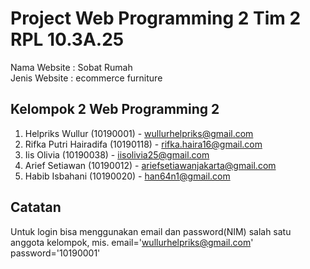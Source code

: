 # Project Web Programming 2 Tim 2 RPL 10.3A.25

Nama Website : Sobat Rumah <br>
Jenis Website : ecommerce furniture

## Kelompok 2 Web Programming 2
1. Helpriks Wullur (10190001) - wullurhelpriks@gmail.com
2. Rifka Putri Hairadifa (10190118) - rifka.haira16@gmail.com
3. Iis Olivia (10190038) - iisolivia25@gmail.com
4. Arief Setiawan (10190012) - ariefsetiawanjakarta@gmail.com
5. Habib Isbahani (10190020) - han64n1@gmail.com

## Catatan
Untuk login bisa menggunakan email dan password(NIM) salah satu anggota kelompok, mis. email='wullurhelpriks@gmail.com' password='10190001'
